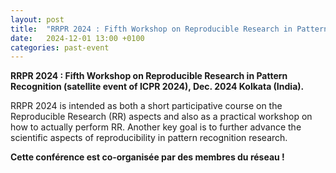 ```yaml
---
layout: post
title:  "RRPR 2024 : Fifth Workshop on Reproducible Research in Pattern Recognition"
date:   2024-12-01 13:00 +0100
categories: past-event
---
```


**RRPR 2024 : Fifth Workshop on Reproducible Research in Pattern Recognition (satellite event of ICPR 2024), Dec. 2024 Kolkata (India).**

RRPR 2024 is intended as both a short participative course on the Reproducible Research (RR) aspects and also as a practical workshop on how to actually perform RR. Another key goal is to further advance the scientific aspects of reproducibility in pattern recognition research.

**Cette conférence est co-organisée par des membres du réseau !**
